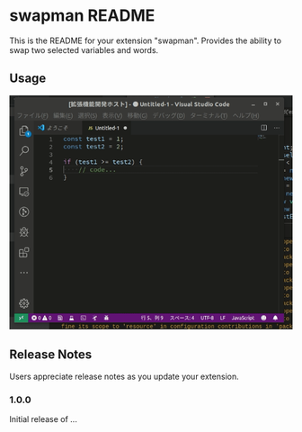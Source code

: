 # swapman README

This is the README for your extension "swapman".
Provides the ability to swap two selected variables and words.

## Usage

![Example of use](./example.gif)

## Release Notes

Users appreciate release notes as you update your extension.

### 1.0.0

Initial release of ...
